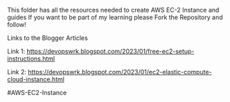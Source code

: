 This folder has all the resources needed to create AWS EC-2 Instance and guides
If you want to be part of my learning please Fork the Repository and follow!


Links to the Blogger Articles

Link 1: https://devopswrk.blogspot.com/2023/01/free-ec2-setup-instructions.html

Link 2: https://devopswrk.blogspot.com/2023/01/ec2-elastic-compute-cloud-instance.html

#AWS-EC2-Instance
